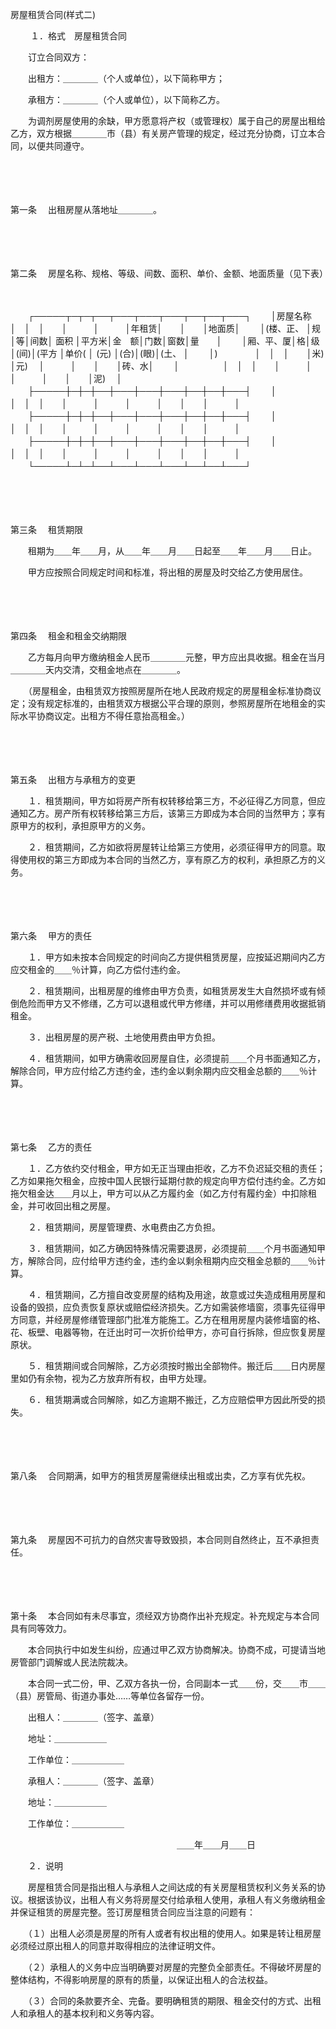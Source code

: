 



房屋租赁合同(样式二)



 

　　 １．格式　房屋租赁合同　　

　　订立合同双方：

　　出租方：＿＿＿＿（个人或单位），以下简称甲方；

　　承租方：＿＿＿＿（个人或单位），以下简称乙方。

　　为调剂房屋使用的余缺，甲方愿意将产权（或管理权）属于自己的房屋出租给乙方，双方根据＿＿＿＿市（县）有关房产管理的规定，经过充分协商，订立本合同，以便共同遵守。

　　

　　

第一条
　出租房屋从落地址＿＿＿＿。

　　

　　

第二条
　房屋名称、规格、等级、间数、面积、单价、金额、地面质量（见下表）

　　


　　┌─────┬─┬─┬──┬───┬───┬───┬──┬──┬───┐
　　│房屋名称　│　│　│　　│　　　│　　　│年租赁│　　│　　│地面质│
　　│(楼、正、 │规│等│间数│ 面积 │平方米│金　额│门数│窗数│量　　│
　　│厢、平、厦│格│级│(间)│(平方 │单价( │ (元) │(合)│(眼)│(土、 │
　　│)　　　　 │　│　│　　│米)　 │元)　 │　　　│　　│　　│砖、水│
　　│　　　　　│　│　│　　│　　　│　　　│　　　│　　│　　│泥)　 │
　　├─────┼─┼─┼──┼───┼───┼───┼──┼──┼───┤
　　│　　　　　│　│　│　　│　　　│　　　│　　　│　　│　　│　　　│
　　├─────┼─┼─┼──┼───┼───┼───┼──┼──┼───┤
　　│　　　　　│　│　│　　│　　　│　　　│　　　│　　│　　│　　　│
　　├─────┼─┼─┼──┼───┼───┼───┼──┼──┼───┤
　　│　　　　　│　│　│　　│　　　│　　　│　　　│　　│　　│　　　│
　　└─────┴─┴─┴──┴───┴───┴───┴──┴──┴───┘
　　


　　

　　

第三条
　租赁期限

　　租期为＿＿年＿＿月，从＿＿年＿＿月＿＿日起至＿＿年＿＿月＿＿日止。

　　甲方应按照合同规定时间和标准，将出租的房屋及时交给乙方使用居住。

　　

　　

第四条
　租金和租金交纳期限

　　乙方每月向甲方缴纳租金人民币＿＿＿＿元整，甲方应出具收据。租金在当月＿＿＿＿天内交清，交租金地点在＿＿＿＿。

　　（房屋租金，由租赁双方按照房屋所在地人民政府规定的房屋租金标准协商议定；没有规定标准的，由租赁双方根据公平合理的原则，参照房屋所在地租金的实际水平协商议定。出租方不得任意抬高租金。）

　　

　　

第五条
　出租方与承租方的变更

　　１．租赁期间，甲方如将房产所有权转移给第三方，不必征得乙方同意，但应通知乙方。房产所有权转移给第三方后，该第三方即成为本合同的当然甲方；享有原甲方的权利，承担原甲方的义务。

　　２．租赁期间，乙方如欲将房屋转让给第三方使用，必须征得甲方的同意。取得使用权的第三方即成为本合同的当然乙方，享有原乙方的权利，承担原乙方的义务。

　　

　　

第六条
　甲方的责任

　　１．甲方如未按本合同规定的时间向乙方提供租赁房屋，应按延迟期间内乙方应交租金的＿＿％计算，向乙方偿付违约金。

　　２．租赁期间，出租房屋的维修由甲方负责，如租赁房发生大自然损坏或有倾倒危险而甲方又不修缮，乙方可以退租或代甲方修缮，并可以用修缮费用收据抵销租金。

　　３．出租房屋的房产税、土地使用费由甲方负担。

　　４．租赁期间，如甲方确需收回房屋自住，必须提前＿＿个月书面通知乙方，解除合同，甲方应付给乙方违约金，违约金以剩余期内应交租金总额的＿＿％计算。

　　

　　

第七条
　乙方的责任

　　１．乙方依约交付租金，甲方如无正当理由拒收，乙方不负迟延交租的责任；乙方如果拖欠租金，应按中国人民银行延期付款的规定向甲方偿付违约金。乙方如拖欠租金达＿＿月以上，甲方可以从乙方履约金（如乙方付有履约金）中扣除租金，并可收回出租之房屋。

　　２．租赁期间，房屋管理费、水电费由乙方负担。

　　３．租赁期间，如乙方确因特殊情况需要退房，必须提前＿＿个月书面通知甲方，解除合同，应付给甲方违约金，违约金以剩余租期内应交租金总额的＿＿％计算。

　　４．租赁期间，乙方擅自改变房屋的结构及用途，故意或过失造成租用房屋和设备的毁损，应负责恢复原状或赔偿经济损失。乙方如需装修墙窗，须事先征得甲方同意，并经房屋修缮管理部门批准方能施工。乙方在租用房屋内装修墙窗的格、花、板壁、电器等物，在迁出时可一次折价给甲方，亦可自行拆除，但应恢复房屋原状。

　　５．租赁期间或合同解除，乙方必须按时搬出全部物件。搬迁后＿＿日内房屋里如仍有余物，视为乙方放弃所有权，由甲方处理。

　　６．租赁期满或合同解除，如乙方逾期不搬迁，乙方应赔偿甲方因此所受的损失。

　　

　　

第八条
　合同期满，如甲方的租赁房屋需继续出租或出卖，乙方享有优先权。

　　

　　

第九条
　房屋因不可抗力的自然灾害导致毁损，本合同则自然终止，互不承担责任。

　　

　　

第十条
　本合同如有未尽事宜，须经双方协商作出补充规定。补充规定与本合同具有同等效力。

　　本合同执行中如发生纠纷，应通过甲乙双方协商解决。协商不成，可提请当地房管部门调解或人民法院裁决。

　　本合同一式二份，甲、乙双方各执一份，合同副本一式＿＿份，交＿＿市＿＿（县）房管局、街道办事处……等单位各留存一份。　　

　　出租人：＿＿＿＿（签字、盖章）

　　地址：＿＿＿＿＿＿

　　工作单位：＿＿＿＿＿＿

　　承租人：＿＿＿＿（签字、盖章）

　　地址：＿＿＿＿＿＿

　　工作单位：＿＿＿＿＿＿

　　　　　　　　　　　　　　　　　　　＿＿年＿＿月＿＿日　　　　　　　　　　　　　　　　

　　２．说明　　

　　房屋租赁合同是指出租人与承租人之间达成的有关房屋租赁权利义务关系的协议。根据该协议，出租人有义务将房屋交付给承租人使用，承租人有义务缴纳租金并保证租赁的房屋完整。签订房屋租赁合同应当注意的问题有：

　　（１）出租人必须是房屋的所有人或者有权出租的使用人。如果是转让租房屋必须经过原出租人的同意并取得相应的法律证明文件。

　　（２）承租人的义务中应当明确要对房屋的完整负全部责任。不得破坏房屋的整体结构，不得影响房屋的原有的质量，以保证出租人的合法权益。

　　（３）合同的条款要齐全、完备。要明确租赁的期限、租金交付的方式、出租人和承租人的基本权利和义务等内容。